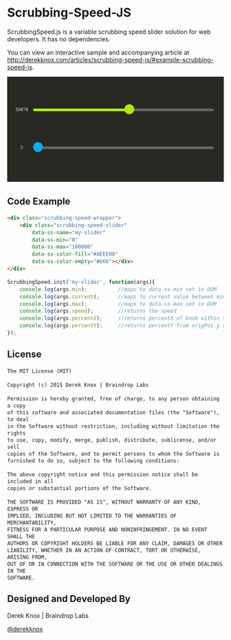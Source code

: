 # Scrubbing-Speed-JS

ScrubbingSpeed.js is a variable scrubbing speed slider solution for web developers. It has no dependencies.

You can view an interactive sample and accompanying article at http://derekknox.com/articles/scrubbing-speed-js/#example-scrubbing-speed-js.

![Image](_assets/img/scrubbing-speed-sample.gif)

## Code Example
```html
<div class="scrubbing-speed-wrapper">
    <div class="scrubbing-speed-slider"
        data-ss-name="my-slider"
        data-ss-min="0"
        data-ss-max="100000"
        data-ss-color-fill="#AEEE00"
        data-ss-color-empty="#666"></div>
</div>
```
```javascript
ScrubbingSpeed.init('my-slider', function(args){ 
	console.log(args.min);			//maps to data-ss-min set in DOM
	console.log(args.current);		//maps to current value between min and max
	console.log(args.max);			//maps to data-ss-max set in DOM
	console.log(args.speed);		//returns the speed
	console.log(args.percentX);		//returns percentX of knob within track
	console.log(args.percentY);		//returns percentY from origPos.y click/touch
});
```

## License
	
	The MIT License (MIT)

	Copyright (c) 2015 Derek Knox | Braindrop Labs

	Permission is hereby granted, free of charge, to any person obtaining a copy
	of this software and associated documentation files (the "Software"), to deal
	in the Software without restriction, including without limitation the rights
	to use, copy, modify, merge, publish, distribute, sublicense, and/or sell
	copies of the Software, and to permit persons to whom the Software is
	furnished to do so, subject to the following conditions:

	The above copyright notice and this permission notice shall be included in all
	copies or substantial portions of the Software.

	THE SOFTWARE IS PROVIDED "AS IS", WITHOUT WARRANTY OF ANY KIND, EXPRESS OR
	IMPLIED, INCLUDING BUT NOT LIMITED TO THE WARRANTIES OF MERCHANTABILITY,
	FITNESS FOR A PARTICULAR PURPOSE AND NONINFRINGEMENT. IN NO EVENT SHALL THE
	AUTHORS OR COPYRIGHT HOLDERS BE LIABLE FOR ANY CLAIM, DAMAGES OR OTHER
	LIABILITY, WHETHER IN AN ACTION OF CONTRACT, TORT OR OTHERWISE, ARISING FROM,
	OUT OF OR IN CONNECTION WITH THE SOFTWARE OR THE USE OR OTHER DEALINGS IN THE
	SOFTWARE.

## Designed and Developed By
Derek Knox | Braindrop Labs

[@derekknox](https://twitter.com/derekknox)
